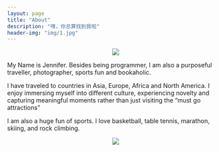```yaml
---
layout: page
title: "About"
description: "嘿，你总算找到我啦"
header-img: "img/1.jpg"
---
```


<center>
	<p><img src="https://github.com/jenniferhe/jenniferhe.github.io/blob/master/images/self.jpg?raw=true" align="center"></p>
</center>

My Name is Jennifer. Besides being programmer, I am also a purposeful traveller, photographer, sports fun and bookaholic.

I have traveled to countries in Asia, Europe, Africa and North America. I enjoy immersing myself into different culture, experiencing novelty and capturing meaningful moments rather than just visiting the “must go attractions”

I am also a huge fun of sports. I love basketball, table tennis, marathon, skiing, and rock climbing. 


<center>
    <p><img src="http://dreamofbook.qiniudn.com/hacker.png" align="center"></p>
</center>
